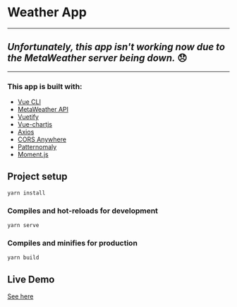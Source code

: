 # Weather App

***
## ***Unfortunately, this app isn't working now due to the MetaWeather server being down.*** 😞
***

### This app is built with:
* [Vue CLI](https://cli.vuejs.org/)
* [MetaWeather API](https://www.metaweather.com/api/)
* [Vuetify](https://vuetifyjs.com/en/)
* [Vue-chartjs](https://vue-chartjs.org/)
* [Axios](https://github.com/axios/axios)
* [CORS Anywhere](https://github.com/Rob--W/cors-anywhere/)
* [Patternomaly](https://github.com/ashiguruma/patternomaly)
* [Moment.js](https://momentjs.com/)


## Project setup
```
yarn install
```

### Compiles and hot-reloads for development
```
yarn serve
```

### Compiles and minifies for production
```
yarn build
```

## Live Demo
[See here](https://nicoleyyr-weather-app.netlify.com)

